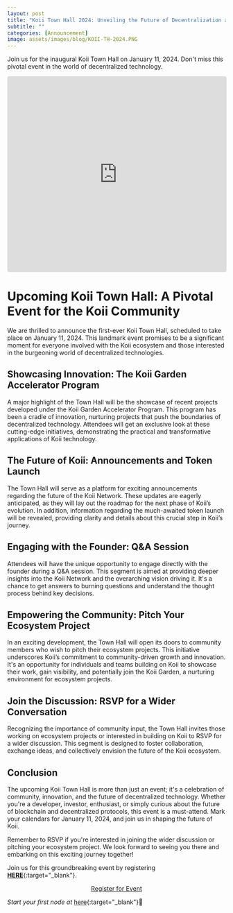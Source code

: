 ```yaml
---
layout: post
title: "Koii Town Hall 2024: Unveiling the Future of Decentralization and Community-Driven Innovation"
subtitle: ""
categories: [Announcement]
image: assets/images/blog/KOII-TH-2024.PNG
---
```



Join us for the inaugural Koii Town Hall on January 11, 2024. Don't miss this pivotal event in the world of decentralized technology.
<iframe
  src="https://lu.ma/embed-checkout/evt-Vg8fmnR5uWBZgpd"
  width="100%"
  height="450"
  frameborder="0"
  style="border: 1px solid #bfcbda88; border-radius: 4px;"
  allowfullscreen=""
  aria-hidden="false"
  tabindex="0"
></iframe>

# Upcoming Koii Town Hall: A Pivotal Event for the Koii Community

We are thrilled to announce the first-ever Koii Town Hall, scheduled to take place on January 11, 2024. This landmark event promises to be a significant moment for everyone involved with the Koii ecosystem and those interested in the burgeoning world of decentralized technologies.

## Showcasing Innovation: The Koii Garden Accelerator Program

A major highlight of the Town Hall will be the showcase of recent projects developed under the Koii Garden Accelerator Program. This program has been a cradle of innovation, nurturing projects that push the boundaries of decentralized technology. Attendees will get an exclusive look at these cutting-edge initiatives, demonstrating the practical and transformative applications of Koii technology.

## The Future of Koii: Announcements and Token Launch

The Town Hall will serve as a platform for exciting announcements regarding the future of the Koii Network. These updates are eagerly anticipated, as they will lay out the roadmap for the next phase of Koii’s evolution. In addition, information regarding the much-awaited token launch will be revealed, providing clarity and details about this crucial step in Koii’s journey.

## Engaging with the Founder: Q&A Session

Attendees will have the unique opportunity to engage directly with the founder during a Q&A session. This segment is aimed at providing deeper insights into the Koii Network and the overarching vision driving it. It's a chance to get answers to burning questions and understand the thought process behind key decisions.

## Empowering the Community: Pitch Your Ecosystem Project

In an exciting development, the Town Hall will open its doors to community members who wish to pitch their ecosystem projects. This initiative underscores Koii’s commitment to community-driven growth and innovation. It's an opportunity for individuals and teams building on Koii to showcase their work, gain visibility, and potentially join the Koii Garden, a nurturing environment for ecosystem projects.

## Join the Discussion: RSVP for a Wider Conversation

Recognizing the importance of community input, the Town Hall invites those working on ecosystem projects or interested in building on Koii to RSVP for a wider discussion. This segment is designed to foster collaboration, exchange ideas, and collectively envision the future of the Koii ecosystem.

## Conclusion

The upcoming Koii Town Hall is more than just an event; it's a celebration of community, innovation, and the future of decentralized technology. Whether you're a developer, investor, enthusiast, or simply curious about the future of blockchain and decentralized protocols, this event is a must-attend. Mark your calendars for January 11, 2024, and join us in shaping the future of Koii.

Remember to RSVP if you're interested in joining the wider discussion or pitching your ecosystem project. We look forward to seeing you there and embarking on this exciting journey together!

Join us for this groundbreaking event by registering [**HERE**](https://lu.ma/iyqpzbls){:target="\_blank"}.

<p style="text-align: center">
<a
  href="https://lu.ma/event/evt-Vg8fmnR5uWBZgpd"
  class="luma-checkout--button"
  data-luma-action="checkout"
  data-luma-event-id="evt-Vg8fmnR5uWBZgpd">
  Register for Event
</a>
</p>

<script id="luma-checkout" src="https://embed.lu.ma/checkout-button.js"></script>

*Start your first node at* [here](https://www.koii.network/node?&utm_campaign=node&utm_medium=koii&utm_source=blog){:target="\_blank"}🌟
